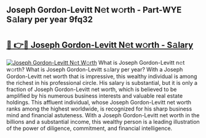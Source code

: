 ## Joseph Gordon-Levitt N𝚎t w𝚘rth - Part-WYE S𝚊lary per year 9fq32

# <h2><a href="http://gc1v6lo.nevu.top/?p=Joseph+Gordon-Levitt">🔗 👉🔴 Joseph Gordon-Levitt N𝚎t w𝚘rth - S𝚊lary</a></h2>

[![Joseph Gordon-Levitt N𝚎t W𝚘rth](https://i.imgur.com/Oavwk0R.jpeg)](http://gc1v6lo.nevu.top/?p=Joseph+Gordon-Levitt)
What is Joseph Gordon-Levitt n𝚎t w𝚘rth? What is Joseph Gordon-Levitt s𝚊lary per year?
With a Joseph Gordon-Levitt net worth that is impressive, this wealthy individual is among the richest in his professional circle. His salary is substantial, but it is only a fraction of Joseph Gordon-Levitt net worth, which is believed to be amplified by his numerous business interests and valuable real estate holdings. This affluent individual, whose Joseph Gordon-Levitt net worth ranks among the highest worldwide, is recognized for his sharp business mind and financial astuteness. With a Joseph Gordon-Levitt net worth in the billions and a substantial income, this wealthy person is a leading illustration of the power of diligence, commitment, and financial intelligence.
